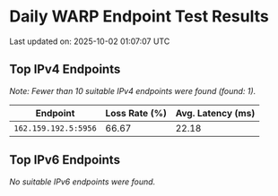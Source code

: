 # Daily WARP Endpoint Test Results

Last updated on: 2025-10-02 01:07:07 UTC

## Top IPv4 Endpoints

*Note: Fewer than 10 suitable IPv4 endpoints were found (found: 1).*


| Endpoint | Loss Rate (%) | Avg. Latency (ms) |
|---|---|---|
| `162.159.192.5:5956` | 66.67 | 22.18 |

## Top IPv6 Endpoints

*No suitable IPv6 endpoints were found.*

